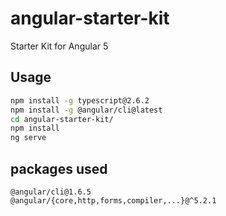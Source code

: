 # angular-starter-kit

Starter Kit for Angular 5

## Usage

```sh
npm install -g typescript@2.6.2
npm install -g @angular/cli@latest
cd angular-starter-kit/
npm install
ng serve
```

## packages used

```
@angular/cli@1.6.5
@angular/{core,http,forms,compiler,...}@^5.2.1
```
